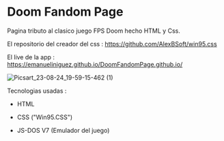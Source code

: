 # Doom Fandom Page 

Pagina tributo al clasico juego FPS Doom hecho HTML y Css.

El repositorio del creador del css : https://github.com/AlexBSoft/win95.css

El live de la app : https://emanueliniguez.github.io/DoomFandomPage.github.io/

![Picsart_23-08-24_19-59-15-462 (1)](https://github.com/EmanuelIniguez/DoomFandomPage.github.io/assets/84642858/41fa9d0d-0afd-4b7b-a814-5110d27c0c05) 

Tecnologias usadas : 

- HTML
 
- CSS ("Win95.CSS")

- JS-DOS V7 (Emulador del juego)



